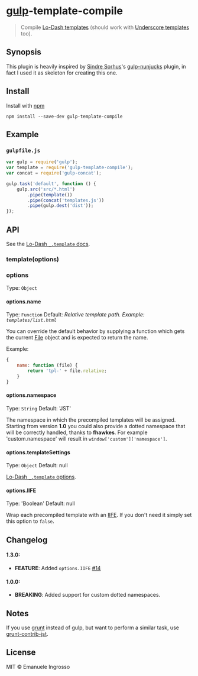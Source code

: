 # [gulp](https://github.com/wearefractal/gulp)-template-compile

> Compile [Lo-Dash templates](http://lodash.com/docs#template) (should work with [Underscore templates](http://underscorejs.org/#template) too).

## Synopsis

This plugin is heavily inspired by [Sindre Sorhus](https://github.com/sindresorhus)'s [gulp-nunjucks](https://github.com/sindresorhus/gulp-nunjucks) plugin, in fact I used it as skeleton for creating this one.

## Install

Install with [npm](https://www.npmjs.org/package/gulp-template-compile)

```
npm install --save-dev gulp-template-compile
```

## Example

### `gulpfile.js`

```js
var gulp = require('gulp');
var template = require('gulp-template-compile');
var concat = require('gulp-concat');

gulp.task('default', function () {
    gulp.src('src/*.html')
        .pipe(template())
        .pipe(concat('templates.js'))
        .pipe(gulp.dest('dist'));
});
```

## API

See the [Lo-Dash `_.template` docs](http://lodash.com/docs#template).


### template(options)

### options

Type: `Object`

#### options.name

Type: `Function`
Default: *Relative template path. Example: `templates/list.html`*

You can override the default behavior by supplying a function which gets the current [File](https://github.com/wearefractal/vinyl#constructoroptions) object and is expected to return the name.

Example:

```js
{
    name: function (file) {
        return 'tpl-' + file.relative;
    }
}
```

#### options.namespace
Type: `String`
Default: 'JST'

The namespace in which the precompiled templates will be assigned. Starting from version **1.0** you could also provide a dotted namespace that will be correctly handled, thanks to **fhawkes**. For example 'custom.namespace' will result in `window['custom']['namespace']`.

#### options.templateSettings
Type: `Object`
Default: null

[Lo-Dash `_.template` options](http://lodash.com/docs#template).

#### options.IIFE
Type: 'Boolean'
Default: null

Wrap each precompiled template with an [IIFE](https://en.wikipedia.org/wiki/Immediately-invoked_function_expression). If you don't need it simply set this option to `false`.

## Changelog

#### 1.3.0:
* **FEATURE**: Added `options.IIFE` [#14](https://github.com/ingro/gulp-template-compile/pull/14)

#### 1.0.0:
* **BREAKING**: Added support for custom dotted namespaces.

## Notes

If you use [grunt](http://gruntjs.com) instead of gulp, but want to perform a similar task, use [grunt-contrib-jst](https://github.com/gruntjs/grunt-contrib-jst).


## License

MIT © Emanuele Ingrosso
